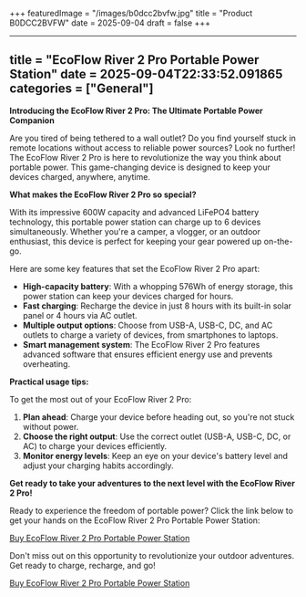 +++
featuredImage = "/images/b0dcc2bvfw.jpg"
title = "Product B0DCC2BVFW"
date = 2025-09-04
draft = false
+++

---
title = "EcoFlow River 2 Pro Portable Power Station"
date = 2025-09-04T22:33:52.091865
categories = ["General"]
---
**Introducing the EcoFlow River 2 Pro: The Ultimate Portable Power Companion**

Are you tired of being tethered to a wall outlet? Do you find yourself stuck in remote locations without access to reliable power sources? Look no further! The EcoFlow River 2 Pro is here to revolutionize the way you think about portable power. This game-changing device is designed to keep your devices charged, anywhere, anytime.

**What makes the EcoFlow River 2 Pro so special?**

With its impressive 600W capacity and advanced LiFePO4 battery technology, this portable power station can charge up to 6 devices simultaneously. Whether you're a camper, a vlogger, or an outdoor enthusiast, this device is perfect for keeping your gear powered up on-the-go.

Here are some key features that set the EcoFlow River 2 Pro apart:

* **High-capacity battery**: With a whopping 576Wh of energy storage, this power station can keep your devices charged for hours.
* **Fast charging**: Recharge the device in just 8 hours with its built-in solar panel or 4 hours via AC outlet.
* **Multiple output options**: Choose from USB-A, USB-C, DC, and AC outlets to charge a variety of devices, from smartphones to laptops.
* **Smart management system**: The EcoFlow River 2 Pro features advanced software that ensures efficient energy use and prevents overheating.

**Practical usage tips:**

To get the most out of your EcoFlow River 2 Pro:

1. **Plan ahead**: Charge your device before heading out, so you're not stuck without power.
2. **Choose the right output**: Use the correct outlet (USB-A, USB-C, DC, or AC) to charge your devices efficiently.
3. **Monitor energy levels**: Keep an eye on your device's battery level and adjust your charging habits accordingly.

**Get ready to take your adventures to the next level with the EcoFlow River 2 Pro!**

Ready to experience the freedom of portable power? Click the link below to get your hands on the EcoFlow River 2 Pro Portable Power Station:

[Buy EcoFlow River 2 Pro Portable Power Station](https://www.amazon.com/dp/B0DCC2BVFW)

Don't miss out on this opportunity to revolutionize your outdoor adventures. Get ready to charge, recharge, and go!

[Buy EcoFlow River 2 Pro Portable Power Station](https://www.amazon.com/dp/B0DCC2BVFW)
